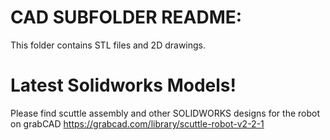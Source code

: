 # CAD SUBFOLDER README:
This folder contains STL files and 2D drawings.

# Latest Solidworks Models!
Please find scuttle assembly and other SOLIDWORKS designs for the robot on grabCAD
https://grabcad.com/library/scuttle-robot-v2-2-1

